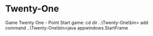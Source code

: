 # Twenty-One
Game Twenty One - Point
Start game:
cd dir ..\Twenty-One\bin>
add command ..\Twenty-One\bin>java appwindows.StartFrame
